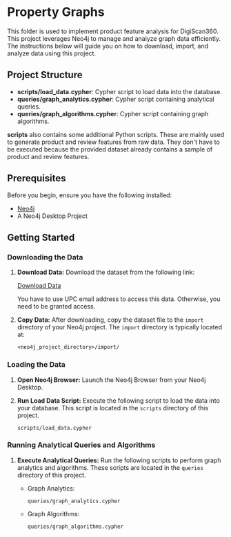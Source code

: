 # Property Graphs

This folder is used to implement product feature analysis for DigiScan360. This project leverages Neo4j to manage and analyze graph data efficiently. The instructions below will guide you on how to download, import, and analyze data using this project.

## Project Structure

- **scripts/load_data.cypher**: Cypher script to load data into the database.
- **queries/graph_analytics.cypher**: Cypher script containing analytical queries.
- **queries/graph_algorithms.cypher**: Cypher script containing graph algorithms.

**scripts** also contains some additional Python scripts. These are mainly used to generate product and review features from raw data. They don't have to be executed because the provided dataset already contains a sample of product and review features.

## Prerequisites

Before you begin, ensure you have the following installed:

- [Neo4j](https://neo4j.com/download/)
- A Neo4j Desktop Project

## Getting Started

### Downloading the Data

1. **Download Data:**
   Download the dataset from the following link:

   [Download Data](https://drive.google.com/drive/folders/12zFUpn2E62k5qSyFZkOMOdy0eFtPneGR?usp=sharing) 

   You have to use UPC email address to access this data. Otherwise, you need to be granted access.

2. **Copy Data:**
   After downloading, copy the dataset file to the `import` directory of your Neo4j project. The `import` directory is typically located at:
   
   ```
   <neo4j_project_directory>/import/
   ```

### Loading the Data

1. **Open Neo4j Browser:**
   Launch the Neo4j Browser from your Neo4j Desktop.

2. **Run Load Data Script:**
   Execute the following script to load the data into your database. This script is located in the `scripts` directory of this project.

   ```
   scripts/load_data.cypher
   ```

### Running Analytical Queries and Algorithms

1. **Execute Analytical Queries:**
   Run the following scripts to perform graph analytics and algorithms. These scripts are located in the `queries` directory of this project.

   - Graph Analytics:
     ```
     queries/graph_analytics.cypher
     ```
   
   - Graph Algorithms:
     ```
     queries/graph_algorithms.cypher
     ```

